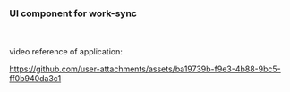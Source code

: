 <h3>UI component for work-sync</h3> <br><br>
video reference of application: 

https://github.com/user-attachments/assets/ba19739b-f9e3-4b88-9bc5-ff0b940da3c1


